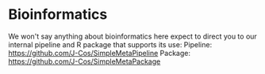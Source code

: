 Bioinformatics
=======================

We won't say anything about bioinformatics here expect to direct you to our internal pipeline and R package that supports its use:
Pipeline: https://github.com/J-Cos/SimpleMetaPipeline
Package: https://github.com/J-Cos/SimpleMetaPackage